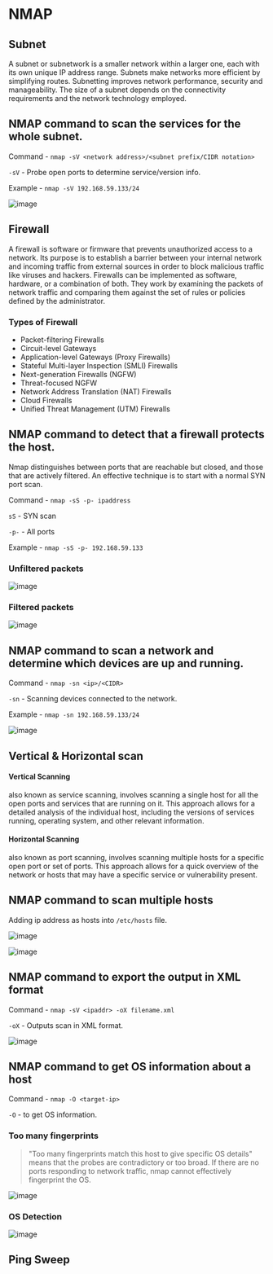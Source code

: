 # NMAP

## Subnet
A subnet or subnetwork is a smaller network within a larger one, each with its own unique IP address range. Subnets make networks more efficient by simplifying routes. Subnetting improves network performance, security and manageability.
The size of a subnet depends on the connectivity requirements and the network technology employed.
## NMAP command to scan the services for the whole subnet.
Command - `nmap -sV <network address>/<subnet prefix/CIDR notation>`

`-sV` - Probe open ports to determine service/version info.

Example - `nmap -sV 192.168.59.133/24`

![image](https://user-images.githubusercontent.com/33444140/226260646-cc8aa426-8de7-481e-83ad-c998fd0aa03a.png)

## Firewall
 A firewall is software or firmware that prevents unauthorized access to a network. Its purpose is to establish a barrier between your internal network and incoming traffic from external sources in order to block malicious traffic like viruses and hackers. Firewalls can be implemented as software, hardware, or a combination of both. They work by examining the packets of network traffic and comparing them against the set of rules or policies defined by the administrator.
 
 ### Types of Firewall
 - Packet-filtering Firewalls
 - Circuit-level Gateways
 - Application-level Gateways (Proxy Firewalls)
 - Stateful Multi-layer Inspection (SMLI) Firewalls
 - Next-generation Firewalls (NGFW)
 - Threat-focused NGFW
 - Network Address Translation (NAT) Firewalls
 - Cloud Firewalls
 - Unified Threat Management (UTM) Firewalls
 ## NMAP command to detect that a firewall protects the host.
  Nmap distinguishes between ports that are reachable but closed, and those that are actively filtered. An effective technique is to start with a normal SYN port scan.
 
 Command - `nmap -sS -p- ipaddress`
 
 `sS` - SYN scan
 
 `-p-` - All ports
 
 Example - `nmap -sS -p- 192.168.59.133`
 ### Unfiltered packets
 ![image](https://user-images.githubusercontent.com/33444140/226264492-c4394a18-4c84-47d9-926f-4a6cbbd0e443.png)
 ### Filtered packets
 ![image](https://user-images.githubusercontent.com/33444140/226266735-ced66c1e-4e1c-42dd-bdb8-347bcf02efa7.png)

## NMAP command to scan a network and determine which devices are up and running.

Command - `nmap -sn <ip>/<CIDR>`

`-sn` - Scanning devices connected to the network.

Example - `nmap -sn 192.168.59.133/24`

![image](https://user-images.githubusercontent.com/33444140/226269403-cd4c9491-fb62-4293-8a18-0609e36f827d.png)

## Vertical & Horizontal scan
#### Vertical Scanning 
also known as service scanning, involves scanning a single host for all the open ports and services that are running on it. This approach allows for a detailed analysis of the individual host, including the versions of services running, operating system, and other relevant information.

#### Horizontal Scanning
also known as port scanning, involves scanning multiple hosts for a specific open port or set of ports. This approach allows for a quick overview of the network or hosts that may have a specific service or vulnerability present.

## NMAP command to scan multiple hosts
Adding ip address as hosts into `/etc/hosts` file.

![image](https://user-images.githubusercontent.com/33444140/226356191-a9e4f072-22e2-4a1d-af1c-0acd31915aa2.png)

![image](https://user-images.githubusercontent.com/33444140/226356596-069e7d28-bb7f-4b06-be86-e60cb97d2914.png)

## NMAP command to export the output in XML format
Command - `nmap -sV <ipaddr> -oX filename.xml`

`-oX` - Outputs scan in XML format.

![image](https://user-images.githubusercontent.com/33444140/226360344-3d19f3a8-6723-4f43-8cdf-b207fd6271ec.png)

## NMAP command to get OS information about a host
Command - `nmap -O <target-ip>`

`-O` - to get OS information.

### Too many fingerprints
> "Too many fingerprints match this host to give specific OS details" means that the probes are contradictory or too broad. If there are no ports responding to network traffic, nmap cannot effectively fingerprint the OS.

![image](https://user-images.githubusercontent.com/33444140/226379557-bd14971a-7d6e-4c6b-9a17-b4bc8d330997.png)

### OS Detection
![image](https://user-images.githubusercontent.com/33444140/226380146-38e4f3da-5c06-4535-bcbc-fa1a78f2150b.png)

## Ping Sweep
